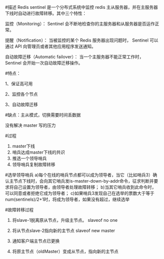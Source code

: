 #描述
Redis sentinel 是一个分布式系统中监控 redis 主从服务器，并在主服务器下线时自动进行故障转移。其中三个特性：

监控（Monitoring）：    Sentinel  会不断地检查你的主服务器和从服务器是否运作正常。

提醒（Notification）： 当被监控的某个 Redis 服务器出现问题时， Sentinel 可以通过 API 向管理员或者其他应用程序发送通知。

自动故障迁移（Automatic failover）： 当一个主服务器不能正常工作时， Sentinel 会开始一次自动故障迁移操作。

#特点：

1、保证高可用

2、监控各个节点

3、自动故障迁移

#缺点：主从模式，切换需要时间丢数据

没有解决 master 写的压力



#过程
1. master下线
2. 哨兵达成master下线的共识
3. 推选一个领导哨兵
4. 领导哨兵复制故障转移
   

#选举领导哨兵
a)每个在线的哨兵节点都可以成为领导者，当它（比如哨兵3）确认主节点下线时，会向其它哨兵发is-master-down-by-addr命令，征求判断并要求将自己设置为领导者，由领导者处理故障转移；
b)当其它哨兵收到此命令时，可以同意或者拒绝它成为领导者；
c)如果哨兵3发现自己在选举的票数大于等于num(sentinels)/2+1时，将成为领导者，如果没有超过，继续选举

#故障转移过程
1. 将slave-1脱离原从节点，升级主节点。 slaveof no one

2. 将从节点slave-2指向新的主节点    slaveof new master

3. 通知客户端主节点已更换

4. 将原主节点（oldMaster）变成从节点，指向新的主节点